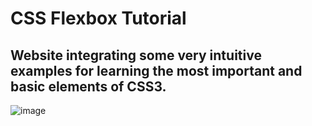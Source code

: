 # CSS Flexbox Tutorial
## Website integrating some very intuitive examples for learning the most important and basic elements of CSS3.

![image](https://user-images.githubusercontent.com/50996658/214468237-f0422375-73bf-4632-be96-a26b51caecdc.png)
